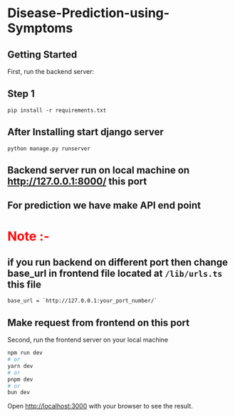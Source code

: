 # Disease-Prediction-using-Symptoms

## Getting Started

First, run the backend server:

## Step 1
```
pip install -r requirements.txt
```
## After Installing start django server
```
python manage.py runserver
```

## Backend server run on local machine on http://127.0.0.1:8000/ this port
## For prediction we have make API end point 



# <span style="color:red">Note :-</span> 
## if you run backend on different port then change base_url in frontend file located at  ```/lib/urls.ts``` this file  


``` base_url = `http://127.0.0.1:your_port_number/`  ``` 




## Make request from frontend on this port 


Second, run the frontend server on your local machine 


```bash
npm run dev
# or
yarn dev
# or
pnpm dev
# or
bun dev
```

Open [http://localhost:3000](http://localhost:3000) with your browser to see the result.
